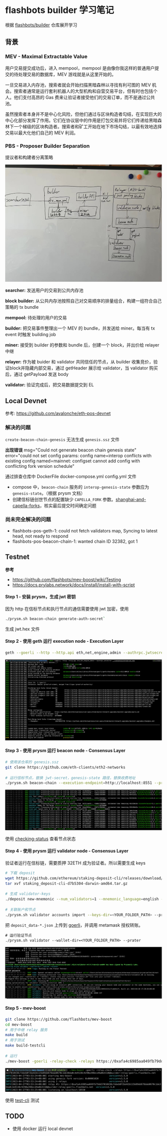# flashbots builder 学习笔记

根据 [flashbots/builder](https://github.com/flashbots/builder) 仓库展开学习

## 背景

### MEV - Maximal Extractable Value

用户交易提交成功后，进入 mempool，mempool 是由像你我这样的普通用户提交的待处理交易的数据库，MEV 游戏就是从这里开始的。

一旦交易进入内存池，搜索者就会开始扫描黑暗森林以寻找有利可图的 MEV 机会。搜索者通常是运行套利机器人的大型机构和自营交易平台，但有时也包括个人。他们支付高昂的 Gas 费来让验证者接受他们的交易订单，而不是通过公共池。

虽然搜索者本身并不是中心化风险，但他们通过与区块构造者勾结，在实现巨大的中心化部分发挥了作用。它们在协议层中的作用是打包交易并将它们传递给黑暗森林下一个梯级的区块构造者。搜索者和矿工开始在地下市场勾结，以最有效地选择交易以最大化他们自己的 MEV 利润。

### PBS - Proposer Builder Separation

提议者和构建者分离策略

<img src="images/flow.jpeg" />

**searcher:** 发送用户的交易到公共内存池

**block builder:** 从公共内存池按照自己对交易顺序的排量组合，构建一组符合自己策略的 tx bundle

**mempool:** 待处理的用户的交易

**builder:** 把交易事件整理出一个 MEV 的 bundle，并发送给 miner。每当有 tx event 时触发 building job

**miner:** 接受到 builder 的参数和 bundle 后，创建一个 block，并出价给 relayer 中继

**relayer:** 作为被 buider 和 validator 共同信任的节点，从 builder 收集竞价，验证block并隐藏内部交易，通过 getHeader 展示给 validator，当 validator 购买后，通过 getPayload 发送 body

**validator:** 验证完成后，把交易数据提交到 EL

## Local Devnet

参考: https://github.com/avalonche/eth-pos-devnet

### 解决的问题

`create-beacon-chain-genesis` 无法生成 `genesis.ssz` 文件

**出现错误**
msg="Could not generate beacon chain genesis state" error="could not set config params: config name=interop conflicts with existing config named=mainnet: configset cannot add config with conflicting fork version schedule"

通过排查仓库中 DockerFile docker-compose.yml config.yml 文件

- compose 中，`beacon-chain` 服务的 `interop-genesis-state` 参数应为 `genesis-state`。（根据 prysm 文档）
- 创建信标链创世节点的配置缺少 `CAPELLA_FORK` 参数。[shanghai-and-capella-forks](https://beincrypto.com/eth-core-devs-roll-out-shanghai-and-capella-forks/)，核实最后提交时间确定问题

### 尚未完全解决的问题

- flashbots-pos-geth-1: could not fetch validators map, Syncing to latest head, not ready to respond
- flashbots-pos-beacon-chain-1: wanted chain ID 32382, got 1

## Testnet

**参考**

- https://github.com/flashbots/mev-boost/wiki/Testing
- https://docs.prylabs.network/docs/install/install-with-script

#### Step 1 - 安装 prysm，生成 jwt 密钥

因为 http 在信标节点和执行节点的通信需要使用 jwt 加密，使用

```bash
./prysm.sh beacon-chain generate-auth-secret`
```

生成 jwt.hex 文件

#### Step 2 - 使用 geth 运行 execution node - Execution Layer

```bash
geth --goerli --http --http.api eth,net,engine,admin --authrpc.jwtsecret /path/to/jwt.hex
```

<img src="images/execution-node.png" />

#### Step 3 - 使用 prysm 运行 beacon node - Consensus Layer

```bash
# 使用该仓库的 genesis.ssz
git clone https://github.com/eth-clients/eth2-networks

# 运行信标节点，替换 jwt-secret，genesis-state 路径，替换收费地址
./prysm.sh beacon-chain --execution-endpoint=http://localhost:8551 --prater --jwt-secret=path/to/jwt.hex --genesis-state=genesis.ssz --suggested-fee-recipient=0x01234567722E6b0000012BFEBf6177F1D2e9758D9
```

<img src="images/beacon-node.png" />

使用 [checking-status](https://docs.prylabs.network/docs/monitoring/checking-status) 查看节点状态

#### Step 4 - 使用 prysm 运行 validator node - Consensus Layer

验证者运行在信标链，需要质押 32ETH 成为验证者。所以需要生成 keys

```bash
# 下载 deposit
wget https://github.com/ethereum/staking-deposit-cli/releases/download/v2.5.0/staking_deposit-cli-d7b5304-darwin-amd64.tar.gz
tar xvf staking_deposit-cli-d7b5304-darwin-amd64.tar.gz

# 生成 validator-keys
./deposit new-mnemonic --num_validators=1 --mnemonic_language=english --chain=prater

# 关联账户和节点
./prysm.sh validator accounts import --keys-dir=<YOUR_FOLDER_PATH> --prater
```

把 `deposit_data-*.json` 上传到 [goerli](https://goerli.launchpad.ethereum.org/en/overview)，并调用 metamask 授权转账。

```
# 运行验证节点
./prysm.sh validator --wallet-dir=<YOUR_FOLDER_PATH> --prater
```

<img src="images/validator-node.png" />

#### Step 5 - mev-boost

```bash
git clone https://github.com/flashbots/mev-boost
cd mev-boost
# 用于中继 relay 服务
make build
# 用于测试
make build-testcli

# 运行
./mev-boost -goerli -relay-check -relays https://0xafa4c6985aa049fb79dd37010438cfebeb0f2bd42b115b89dd678dab0670c1de38da0c4e9138c9290a398ecd9a0b3110@builder-relay-goerli.flashbots.net
```

<img src="images/mev-boost.png" />

使用 [test-cli](https://github.com/flashbots/mev-boost/tree/main/cmd/test-cli) 测试

## TODO

- 使用 docker 运行 local devnet

